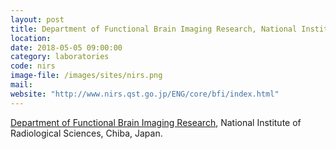 ```yaml
---
layout: post
title: Department of Functional Brain Imaging Research, National Institute of Radiological Sciences.
location:
date: 2018-05-05 09:00:00
category: laboratories
code: nirs
image-file: /images/sites/nirs.png
mail:
website: "http://www.nirs.qst.go.jp/ENG/core/bfi/index.html"
---
```

[Department of Functional Brain Imaging Research](http://www.nirs.qst.go.jp/ENG/core/bfi/index.html), National Institute of Radiological Sciences, Chiba, Japan.
